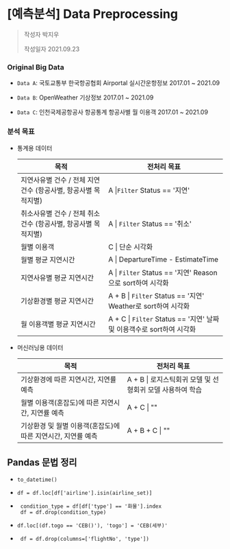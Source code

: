 # [예측분석] Data Preprocessing

> 작성자 박지우
>
> 작성일자 2021.09.23



### Original Big Data

- `Data A`: 국토교통부 한국항공협회 Airportal 실시간운항정보 2017.01 ~ 2021.09

- `Data B`: OpenWeather 기상정보 2017.01 ~ 2021.09
- `Data C`: 인천국제공항공사 항공통계 항공사별 월 이용객 2017.01 ~ 2021.09



### 분석 목표

- 통계용 데이터

  | 목적                                                         | 전처리 목표                                                  |
  | ------------------------------------------------------------ | ------------------------------------------------------------ |
  | 지연사유별 건수 / 전체 지연 건수 (항공사별,  항공사별 목적지별) | A \|`Filter` Status == '지연'                                |
  | 취소사유별 건수 / 전체 취소 건수 (항공사별,  항공사별 목적지별) | A \| `Filter` Status == '취소'                               |
  | 월별 이용객                                                  | C \|  단순 시각화                                            |
  | 월별 평균 지연시간                                           | A \| DepartureTime - EstimateTime                            |
  | 지연사유별 평균 지연시간                                     | A \| `Filter` Status == '지연' Reason으로 sort하여 시각화    |
  | 기상환경별 평균 지연시간                                     | A + B \| `Filter` Status == '지연' Weather로 sort하여 시각화 |
  | 월 이용객별 평균 지연시간                                    | A + C \| `Filter` Status == '지연' 날짜 및 이용객수로 sort하여 시각화 |

  

- 머신러닝용 데이터

  | 목적                                                         | 전처리 목표                                               |
  | ------------------------------------------------------------ | --------------------------------------------------------- |
  | 기상환경에 따른 지연시간, 지연률 예측                        | A + B \| 로지스틱회귀 모델 및 선형회귀 모델 사용하여 학습 |
  | 월별 이용객(혼잡도)에 따른 지연시간, 지연률 예측             | A + C \|  ""                                              |
  | 기상환경 및 월별 이용객(혼잡도)에 따른 지연시간, 지연률 예측 | A + B + C \| ""                                           |

  

## Pandas 문법 정리



- ```
  to_datetime()
  ```

- ```
  df = df.loc[df['airline'].isin(airline_set)]
  ```

- ```
   condition_type = df[df['type'] == '화물'].index
   df = df.drop(condition_type)
  ```

- ```
  df.loc[(df.togo == 'CEB()'), 'togo'] = 'CEB(세부)'
  ```

- ```
   df = df.drop(columns=['flightNo', 'type'])
  ```

